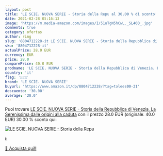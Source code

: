 ```yaml
---
layout: post
title: 'LE SCIE. NUOVA SERIE - Storia della Repu al 30.00 % di sconto'
date: 2021-02-28 05:16:13
image: 'https://m.media-amazon.com/images/I/51uTgN5hCwL._SL400_.jpg'
comments: true
category: ofertas
author: ring
slug: '8804712228-it LE SCIE. NUOVA SERIE - Storia della Repubblica di Venezia....'
sku: '8804712228-it'
actualPrice: 28.0 EUR
currency: EUR
price: 28.0
comparePrice: 40.0 EUR
prodname: 'LE SCIE. NUOVA SERIE - Storia della Repubblica di Venezia. La Serenissima dalle origini alla caduta'
country: 'it'
flag: '🇮🇹'
brand: 'LE SCIE. NUOVA SERIE'
buyurl: 'https://www.amazon.it/dp/8804712228/?tag=tolees00-21'
descuento: '30.00'
average: '28.0'
---
```


Puoi trovare [LE SCIE. NUOVA SERIE - Storia della Repubblica di Venezia. La Serenissima dalle origini alla caduta](https://www.amazon.it/dp/8804712228/?tag=tolees00-21) con il prezzo 28.0 EUR (originale: 40.0 EUR) 30.00 % sconto qui:

[![LE SCIE. NUOVA SERIE - Storia della Repu](https://m.media-amazon.com/images/I/51uTgN5hCwL._SL400_.jpg)](https://www.amazon.it/dp/8804712228/?tag=tolees00-21)

ℹ️:


[🛒 Acquista qui!!](https://www.amazon.it/dp/8804712228/?tag=tolees00-21)
